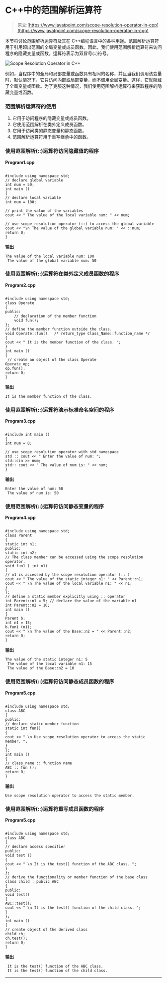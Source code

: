 # C++中的范围解析运算符

> 原文:[https://www.javatpoint.com/scope-resolution-operator-in-cpp](https://www.javatpoint.com/scope-resolution-operator-in-cpp)

本节将讨论范围解析运算符及其在 C++编程语言中的各种用途。范围解析运算符用于引用超出范围的全局变量或成员函数。因此，我们使用范围解析运算符来访问程序的隐藏变量或函数。运算符表示为双冒号(::)符号。

![Scope Resolution Operator in C++](../Images/de386e165ac08d3a0e099da106cc1abf.png)

例如，当程序中的全局和局部变量或函数具有相同的名称，并且当我们调用该变量时，默认情况下，它只访问内部或局部变量，而不调用全局变量。这样，它就隐藏了全局变量或函数。为了克服这种情况，我们使用范围解析运算符来获取程序的隐藏变量或函数。

### 范围解析运算符的使用

1.  它用于访问程序的隐藏变量或成员函数。
2.  它使用范围解析在类外定义成员函数。
3.  它用于访问类的静态变量和静态函数。
4.  范围解析运算符用于重写继承中的函数。

### 使用范围解析(::)运算符访问隐藏值的程序

**Program1.cpp**

```

#include using namespace std;
// declare global variable
int num = 50;
int main ()
{
// declare local variable 
int num = 100;

// print the value of the variables
cout << " The value of the local variable num: " << num;

// use scope resolution operator (::) to access the global variable 
cout << "\n The value of the global variable num: " << ::num; 
return 0;
} 
```

**输出**

```
The value of the local variable num: 100
 The value of the global variable num: 50

```

### 使用范围解析(::)运算符在类外定义成员函数的程序

**Program2.cpp**

```

#include using namespace std;
class Operate
{
public:
	// declaration of the member function
	void fun();
};
// define the member function outside the class.
void Operate::fun()   /* return_type Class_Name::function_name */
{
cout << " It is the member function of the class. ";
}
int main ()
{
 // create an object of the class Operate
Operate op;
op.fun();
return 0;
} 
```

**输出**

```
It is the member function of the class.

```

### 使用范围解析(::)运算符演示标准命名空间的程序

**Program3.cpp**

```

#include int main ()
{
int num = 0;

// use scope resolution operator with std namespace
std :: cout << " Enter the value of num: ";
std::cin >> num;
std:: cout << " The value of num is: " << num;
} 
```

**输出**

```
Enter the value of num: 50
 The value of num is: 50

```

### 使用范围解析(::)运算符访问静态变量的程序

**Program4.cpp**

```

#include using namespace std; 
class Parent
{
static int n1;
public:
static int n2;
// The class member can be accessed using the scope resolution operator.
void fun1 ( int n1)
{
// n1 is accessed by the scope resolution operator (:: ) 
cout << " The value of the static integer n1: " << Parent::n1;
cout << " \n The value of the local variable n1: " << n1;
}
};
// define a static member explicitly using :: operator
int Parent::n1 = 5; // declare the value of the variable n1
int Parent::n2 = 10; 	
int main ()
{
Parent b;
int n1 = 15;
b.fun1 (n1);
cout << " \n The value of the Base::n2 = " << Parent::n2;
return 0;
} 
```

**输出**

```
The value of the static integer n1: 5
 The value of the local variable n1: 15
 The value of the Base::n2 = 10

```

### 使用范围解析(::)运算符访问静态成员函数的程序

**Program5.cpp**

```

#include using namespace std;
class ABC
{
public:
// declare static member function
static int fun()
{
cout << " \n Use scope resolution operator to access the static member. ";
}
};
int main () 
{
// class_name :: function name
ABC :: fun ();
return 0;
} 
```

**输出**

```
Use scope resolution operator to access the static member.

```

### 使用范围解析(::)运算符重写成员函数的程序

**Program5.cpp**

```

#include using namespace std;
class ABC
{
// declare access specifier
public:
void test ()
{
cout << " \n It is the test() function of the ABC class. ";
}
};
// derive the functionality or member function of the base class
class child : public ABC
{
public:
void test()
{
ABC::test();
cout << " \n It is the test() function of the child class. ";
}
};
int main ()
{
// create object of the derived class
child ch;
ch.test();
return 0;
} 
```

**输出**

```
 It is the test() function of the ABC class.
 It is the test() function of the child class.	

```

* * *